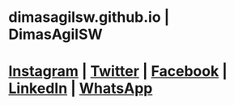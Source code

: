 # dimasagilsw.github.io | DimasAgilSW
# <a href="https://www.instagram.com/dimasagil_sw/" target="blank">Instagram</a> | <a href="" target="blank">Twitter</a> | <a href="" target="blank">Facebook</a> | <a href="" target="blank">LinkedIn</a> | <a href="" target="blank">WhatsApp</a> 
